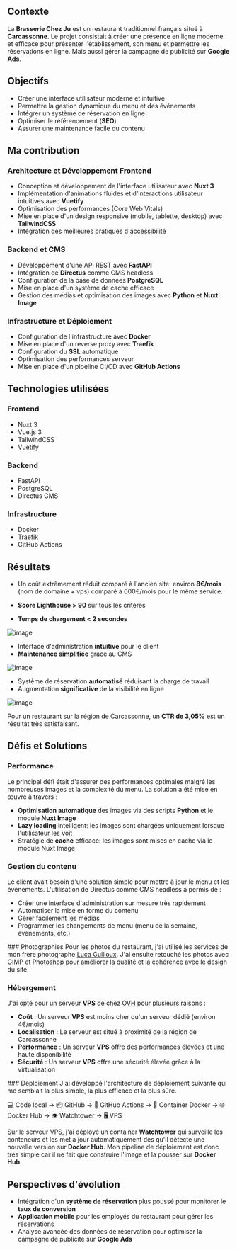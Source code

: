 ## Contexte
La **Brasserie Chez Ju** est un restaurant traditionnel français situé à **Carcassonne**. Le projet consistait à créer une présence en ligne moderne et efficace pour présenter l'établissement, son menu et permettre les réservations en ligne. Mais aussi gérer la campagne de publicité sur **Google Ads**.

## Objectifs
- Créer une interface utilisateur moderne et intuitive
- Permettre la gestion dynamique du menu et des événements
- Intégrer un système de réservation en ligne
- Optimiser le référencement (**SEO**)
- Assurer une maintenance facile du contenu

## Ma contribution

### Architecture et Développement Frontend
- Conception et développement de l'interface utilisateur avec **Nuxt 3**
- Implémentation d'animations fluides et d'interactions utilisateur intuitives avec **Vuetify**
- Optimisation des performances (Core Web Vitals)
- Mise en place d'un design responsive (mobile, tablette, desktop) avec **TailwindCSS**
- Intégration des meilleures pratiques d'accessibilité

### Backend et CMS
- Développement d'une API REST avec **FastAPI**
- Intégration de **Directus** comme CMS headless
- Configuration de la base de données **PostgreSQL**
- Mise en place d'un système de cache efficace
- Gestion des médias et optimisation des images avec **Python** et **Nuxt Image**

### Infrastructure et Déploiement
- Configuration de l'infrastructure avec **Docker**
- Mise en place d'un reverse proxy avec **Traefik**
- Configuration du **SSL** automatique
- Optimisation des performances serveur
- Mise en place d'un pipeline CI/CD avec **GitHub Actions**

## Technologies utilisées

### Frontend
- Nuxt 3
- Vue.js 3
- TailwindCSS
- Vuetify

### Backend
- FastAPI
- PostgreSQL
- Directus CMS

### Infrastructure
- Docker
- Traefik
- GitHub Actions

## Résultats

- Un coût extrêmement réduit comparé à l'ancien site: environ **8€/mois** (nom de domaine + vps) comparé à 600€/mois pour le même service.

- **Score Lighthouse > 90** sur tous les critères
- **Temps de chargement < 2 secondes**

![image](/portfolio/projects/seo.png)

- Interface d'administration **intuitive** pour le client
- **Maintenance simplifiée** grâce au CMS

![image](/portfolio/projects/cms.png)

- Système de réservation **automatisé** réduisant la charge de travail
- Augmentation **significative** de la visibilité en ligne

![image](/portfolio/projects/google-ads.png)

Pour un restaurant sur la région de Carcassonne, un **CTR de 3,05%** est un résultat très satisfaisant.

## Défis et Solutions
### Performance
Le principal défi était d'assurer des performances optimales malgré les nombreuses images et la complexité du menu. La solution a été mise en œuvre à travers :
- **Optimisation automatique** des images via des scripts **Python** et le module **Nuxt Image**
- **Lazy loading** intelligent: les images sont chargées uniquement lorsque l'utilisateur les voit
- Stratégie de **cache** efficace: les images sont mises en cache via le module Nuxt Image

### Gestion du contenu
Le client avait besoin d'une solution simple pour mettre à jour le menu et les événements. L'utilisation de Directus comme CMS headless a permis de :
- Créer une interface d'administration sur mesure très rapidement
- Automatiser la mise en forme du contenu
- Gérer facilement les médias
- Programmer les changements de menu (menu de la semaine, évènements, etc.)

### Photographies
Pour les photos du restaurant, j'ai utilisé les services de mon frère photographe [Luca Guilloux](https://www.instagram.com/guillx.luca/). J'ai ensuite retouché les photos avec GIMP et Photoshop pour améliorer la qualité et la cohérence avec le design du site.

### Hébergement

J'ai opté pour un serveur **VPS** de chez [OVH](https://www.ovhcloud.com/fr/vps/) pour plusieurs raisons :
- **Coût** : Un serveur **VPS** est moins cher qu'un serveur dédié (environ 4€/mois)
- **Localisation** : Le serveur est situé à proximité de la région de Carcassonne
- **Performance** : Un serveur **VPS** offre des performances élevées et une haute disponibilité
- **Sécurité** : Un serveur **VPS** offre une sécurité élevée grâce à la virtualisation

### Déploiement
J'ai développé l'architecture de déploiement suivante qui me semblait la plus simple, la plus efficace et la plus sûre.

💻 Code local → 📦 GitHub → 🔄 GitHub Actions → 🐳 Container Docker → 🌐 Docker Hub → 👁️ Watchtower → 🖥️ VPS

Sur le serveur VPS, j'ai déployé un container **Watchtower** qui surveille les conteneurs et les met à jour automatiquement dès qu'il détecte une nouvelle version sur **Docker Hub**. Mon pipeline de déploiement est donc très simple car il ne fait que construire l'image et la pousser sur **Docker Hub**.

## Perspectives d'évolution
- Intégration d'un **système de réservation** plus poussé pour monitorer le **taux de conversion**
- **Application mobile** pour les employés du restaurant pour gérer les réservations
- Analyse avancée des données de réservation pour optimiser la campagne de publicité sur **Google Ads**